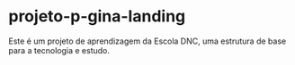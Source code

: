 # projeto-p-gina-landing
Este é um projeto de aprendizagem da Escola DNC, uma estrutura de base para a tecnologia e estudo.

